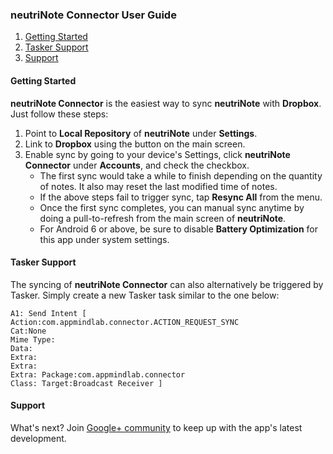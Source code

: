 ### neutriNote Connector User Guide

1. [Getting Started](#started)
1. [Tasker Support](#tasker)
1. [Support](#support)

#### <a name="started">Getting Started</a>
**neutriNote Connector** is the easiest way to sync **neutriNote** with **Dropbox**.  Just follow these steps:

1. Point to **Local Repository** of **neutriNote** under **Settings**.
1. Link to **Dropbox** using the button on the main screen.
1. Enable sync by going to your device's Settings, click **neutriNote Connector** under **Accounts**, and check the checkbox.  
    * The first sync would take a while to finish depending on the quantity of notes.  It also may reset the last modified time of notes.
    * If the above steps fail to trigger sync, tap **Resync All** from the menu.
    * Once the first sync completes, you can manual sync anytime by doing a pull-to-refresh from the main screen of **neutriNote**.
    * For Android 6 or above, be sure to disable **Battery Optimization** for this app under system settings.

#### <a name="tasker">Tasker Support</a>
The syncing of **neutriNote Connector** can also alternatively be triggered by Tasker.  Simply create a new Tasker task similar to the one below:

```
A1: Send Intent [ 
Action:com.appmindlab.connector.ACTION_REQUEST_SYNC 
Cat:None 
Mime Type: 
Data: 
Extra: 
Extra: 
Extra: Package:com.appmindlab.connector
Class: Target:Broadcast Receiver ] 
```

#### <a name="support">Support</a>
What's next?  Join [Google+ community](https://plus.google.com/u/0/communities/117565395761503074053) to keep up with the app's latest development.

